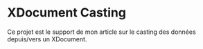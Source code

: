 XDocument Casting
=================

Ce projet est le support de mon article sur le casting des données depuis/vers un XDocument.
